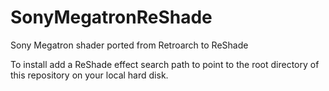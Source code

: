 # SonyMegatronReShade
Sony Megatron shader ported from Retroarch to ReShade 

To install add a ReShade effect search path to point to the root directory of this repository on your local hard disk. 
